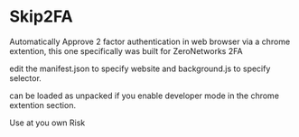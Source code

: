 # Skip2FA
Automatically Approve 2 factor authentication in web browser via a chrome extention, this one specifically was built for ZeroNetworks 2FA 

edit the manifest.json to specify website and background.js to specify selector.

can be loaded as unpacked if you enable developer mode in the chrome extention section.

Use at you own Risk
